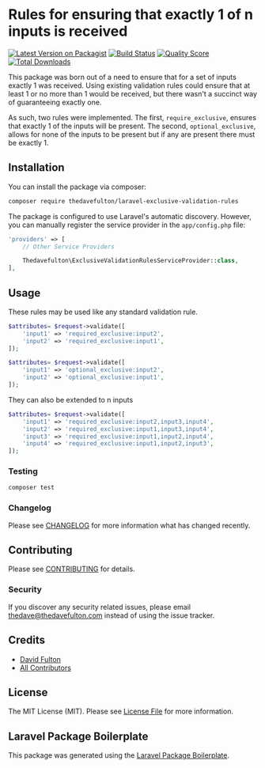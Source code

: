 # Rules for ensuring that exactly 1 of n inputs is received

[![Latest Version on Packagist](https://img.shields.io/packagist/v/thedavefulton/laravel-exclusive-validation-rules.svg?style=flat-square)](https://packagist.org/packages/thedavefulton/laravel-exclusive-validation-rules)
[![Build Status](https://img.shields.io/travis/thedavefulton/laravel-exclusive-validation-rules/master.svg?style=flat-square)](https://travis-ci.org/thedavefulton/laravel-exclusive-validation-rules)
[![Quality Score](https://img.shields.io/scrutinizer/g/thedavefulton/laravel-exclusive-validation-rules.svg?style=flat-square)](https://scrutinizer-ci.com/g/thedavefulton/laravel-exclusive-validation-rules)
[![Total Downloads](https://img.shields.io/packagist/dt/thedavefulton/laravel-exclusive-validation-rules.svg?style=flat-square)](https://packagist.org/packages/thedavefulton/laravel-exclusive-validation-rules)

This package was born out of a need to ensure that for a set of inputs exactly 1 was received. Using existing validation rules could ensure that at least 1 or no more than 1 would be received, but there wasn't a succinct way of guaranteeing exactly one.

As such, two rules were implemented.  The first, ```require_exclusive```, ensures that exactly 1 of the inputs will be present.  The second, ```optional_exclusive```, allows for none of the inputs to be present but if any are present there must be exactly 1.

## Installation

You can install the package via composer:

```bash
composer require thedavefulton/laravel-exclusive-validation-rules
```

The package is configured to use Laravel's automatic discovery.  However, you can manually register the service provider in the ```app/config.php``` file:
``` php
'providers' => [
    // Other Service Providers

    Thedavefulton\ExclusiveValidationRulesServiceProvider::class,
],
```

## Usage
These rules may be used like any standard validation rule.
``` php
$attributes= $request->validate([
    'input1' => 'required_exclusive:input2',
    'input2' => 'required_exclusive:input1',
]);

$attributes= $request->validate([
    'input1' => 'optional_exclusive:input2',
    'input2' => 'optional_exclusive:input1',
]);
```
They can also be extended to n inputs

``` php
$attributes= $request->validate([
    'input1' => 'required_exclusive:input2,input3,input4',
    'input2' => 'required_exclusive:input1,input3,input4',
    'input3' => 'required_exclusive:input1,input2,input4',
    'input4' => 'required_exclusive:input1,input2,input3',
]);
```
### Testing

``` bash
composer test
```

### Changelog

Please see [CHANGELOG](CHANGELOG.md) for more information what has changed recently.

## Contributing

Please see [CONTRIBUTING](CONTRIBUTING.md) for details.

### Security

If you discover any security related issues, please email thedave@thedavefulton.com instead of using the issue tracker.

## Credits

- [David Fulton](https://github.com/thedavefulton)
- [All Contributors](../../contributors)

## License

The MIT License (MIT). Please see [License File](LICENSE.md) for more information.

## Laravel Package Boilerplate

This package was generated using the [Laravel Package Boilerplate](https://laravelpackageboilerplate.com).
